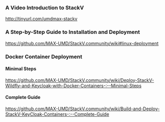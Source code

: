 ### A Video Introduction to StackV
http://tinyurl.com/umdmax-stackv

### A Step-by-Step Guide to Installation and Deployment
https://github.com/MAX-UMD/StackV.community/wiki#linux-deployment

### Docker Container Deployment 
#### Minimal Steps
https://github.com/MAX-UMD/StackV.community/wiki/Deploy-StackV-Wildfly-and-Keycloak-with-Docker-Containers-:--Minimal-Steps
#### Complete Guide
https://github.com/MAX-UMD/StackV.community/wiki/Build-and-Deploy-StackV-KeyCloak-Containers-:--Complete-Guide
